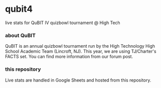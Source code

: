 # qubit4
live stats for QuBIT IV quizbowl tournament @ High Tech

### about QuBIT
QuBIT is an annual quizbowl tournament run by the High Technology High School Academic Team (Lincroft, NJ). This year, we are using TJ/Charter's FACTS set. You can find more information from our forum post.

### this repository
Live stats are handled in Google Sheets and hosted from this repository. 

